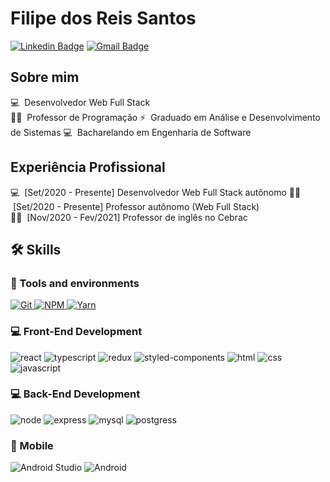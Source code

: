 # Filipe dos Reis Santos

[![Linkedin Badge](https://img.shields.io/badge/LinkedIn-FilipedoDosReisSantos-blue?style=flat-square&logo=Linkedin&logoColor=white&link=https://www.linkedin.com/in/filipedosreissantos/)](https://www.linkedin.com/in/filipedosreissantos/) 
[![Gmail Badge](https://img.shields.io/badge/-filipedosreissantos3@gmail.com-c14438?style=flat-square&logo=Gmail&logoColor=white&link=mailto:filipedosreissantos3@gmail.com)](mailto:filipedosreissantos3@gmail.com)



## Sobre mim

💻 &nbsp;Desenvolvedor Web Full Stack  
👨‍🏫 &nbsp;Professor de Programação
⚡ &nbsp;Graduado em Análise e Desenvolvimento de Sistemas
💻 &nbsp;Bacharelando em Engenharia de Software


## Experiência Profissional

💻 &nbsp;[Set/2020 - Presente] Desenvolvedor Web Full Stack autônomo
👨‍🏫 &nbsp;[Set/2020 - Presente] Professor autônomo (Web Full Stack)  
👨‍🏫 &nbsp;[Nov/2020 - Fev/2021] Professor de inglês no Cebrac

## 🛠️ Skills

### :wrench: Tools and environments

<!-- GIT -->
<a href="#">
      <img alt="Git" src="https://img.shields.io/badge/Git-F05032.svg?style=for-the-badge&logo=git&logoColor=white" />
</a>
<!-- NPM -->
<a href="#">
      <img alt="NPM" src="https://img.shields.io/badge/NPM-CB3837.svg?style=for-the-badge&logo=npm&logoColor=white" />
</a>
<!-- YARN -->
<a href="#">
      <img alt="Yarn" src="https://img.shields.io/badge/Yarn-2C8EBB.svg?style=for-the-badge&logo=yarn&logoColor=white" />
</a>

### :computer: Front-End Development

![react](https://img.shields.io/badge/React-20232A?style=for-the-badge&logo=react&logoColor=61DAFB)
![typescript](https://img.shields.io/badge/TypeScript-3178C6?style=for-the-badge&logo=typescript&logoColor=white)
![redux](https://img.shields.io/badge/Redux-593D88?style=for-the-badge&logo=redux&logoColor=white)
![styled-components](https://img.shields.io/badge/styled_components-DB7093?style=for-the-badge&logo=styled-components&logoColor=white)
![html](https://img.shields.io/badge/HTML5-E34F26?style=for-the-badge&logo=html5&logoColor=white)
![css](https://img.shields.io/badge/CSS3-1572B6?style=for-the-badge&logo=css3&logoColor=white)
![javascript](https://img.shields.io/badge/JavaScript-F7DF1E?style=for-the-badge&logo=javascript&logoColor=black)


### :computer: Back-End Development

![node](https://img.shields.io/badge/Node.js-43853D?style=for-the-badge&logo=node.js&logoColor=white)
![express](https://img.shields.io/badge/Express.js-404D59?style=for-the-badge)
![mysql](https://img.shields.io/badge/MySQL-00000F?style=for-the-badge&logo=mysql&logoColor=white)
![postgress](https://img.shields.io/badge/PostgreSQL-316192?style=for-the-badge&logo=postgresql&logoColor=white)

### 📱 Mobile

![Android Studio](https://img.shields.io/badge/Android%20Studio-3DDC84.svg?style=for-the-badge&logo=android-studio&logoColor=white)
![Android](https://img.shields.io/badge/Android-3DDC84?style=for-the-badge&logo=android&logoColor=white)

<!--### 🧪 Testing

![jest](https://img.shields.io/badge/Jest-C21325?style=for-the-badge&logo=jest&logoColor=white)
-->

